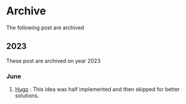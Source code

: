 # Archive 

The following post are archived 


## 2023

These post are archived on year 2023


### June 

1. [Hugo](/Archive/Hugo) : This idea was half implemented and then skipped for better solutions.
